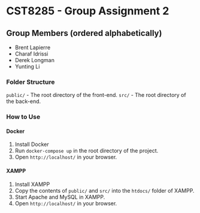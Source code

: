 # CST8285 - Group Assignment 2

## Group Members (ordered alphabetically)
- Brent Lapierre
- Charaf Idrissi
- Derek Longman
- Yunting Li

### Folder Structure
`public/` - The root directory of the front-end.
`src/` - The root directory of the back-end.

### How to Use
#### Docker
1. Install Docker
2. Run `docker-compose up` in the root directory of the project.
3. Open `http://localhost/` in your browser.

#### XAMPP
1. Install XAMPP
2. Copy the contents of `public/` and `src/` into the `htdocs/` folder of XAMPP.
3. Start Apache and MySQL in XAMPP.
4. Open `http://localhost/` in your browser.
